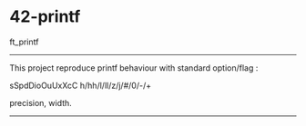 # 42-printf
ft_printf

------------------------------------------------------------------

This project reproduce printf behaviour with standard option/flag :

sSpdDioOuUxXcC
h/hh/l/ll/z/j/#/0/-/+

precision, width.


------------------------------------------------------------------

